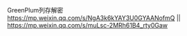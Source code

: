 
GreenPlum列存解密 https://mp.weixin.qq.com/s/NgA3k6kYAY3U0GYAANofmQ || https://mp.weixin.qq.com/s/muLsc-2MRh61B4_rty0Gaw
